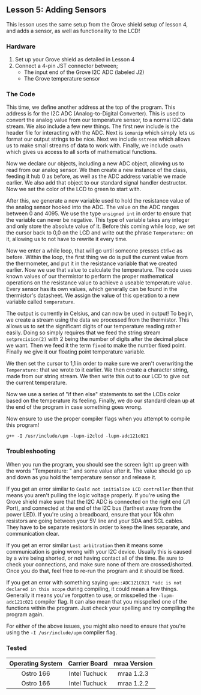 ## Lesson 5: Adding Sensors

This lesson uses the same setup from the Grove shield setup of lesson 4, and adds a sensor, as well as functionality to the LCD!

### Hardware

1. Set up your Grove shield as detailed in Lesson 4
2. Connect a 4-pin JST connector between;
	* The input end of the Grove I2C ADC (labeled J2)
	* The Grove temperature sensor

### The Code

This time, we define another address at the top of the program. This address is for the I2C ADC (Analog-to-Digital Converter). This is used to convert the analog value from our temperature sensor, to a normal I2C data stream. We also include a few new things. The first new include is the header file for interacting with the ADC. Next is `iomanip` which simply lets us format our output strings to be nice. Next we include `sstream` which allows us to make small streams of data to work with. Finally, we include `cmath` which gives us access to all sorts of mathematical functions.

Now we declare our objects, including a new ADC object, allowing us to read from our analog sensor. We then create a new instance of the class, feeding it hub 0 as before, as well as the ADC address variable we made earlier. We also add that object to our standard signal handler destructor. Now we set the color of the LCD to green to start with. 

After this, we generate a new variable used to hold the resistance value of the analog sensor hooked into the ADC. The value on the ADC ranges between 0 and 4095. We use the type `unsigned int` in order to ensure that the variable can never be negative. This type of variable takes any integer and only store the absolute value of it. Before this coming while loop, we set the cursor back to 0,0 on the LCD and write out the phrase `Temperature:` on it, allowing us to not have to rewrite it every time.

Now we enter a while loop, that will go until someone presses ctrl+c as before. Within the loop, the first thing we do is pull the current value from the thermometer, and put it in the resistance variable that we created earlier. Now we use that value to calculate the temperature. The code uses known values of our thermistor to perform the proper mathematical operations on the resistance value to achieve a useable temperature value. Every sensor has its own values, which generally can be found in the thermistor's datasheet. We assign the value of this operation to a new variable called `temperature`.

The output is currently in Celsius, and can now be used in output! To begin, we create a stream using the data we processed from the thermistor. This allows us to set the significant digits of our temperature reading rather easily. Doing so simply requires that we feed the string stream `setprecision(2)` with 2 being the number of digits after the decimal place we want. Then we feed it the term `fixed` to make the number fixed point. Finally we give it our floating point temperature variable.

We then set the cursor to 1,1 in order to make sure we aren't overwriting the `Temperature:` that we wrote to it earlier. We then create a character string, made from our string stream. We then write this out to our LCD to give out the current temperature.

Now we use a series of "if then else" statements to set the LCDs color based on the temperature its feeling. Finally, we do our standard clean up at the end of the program in case something goes wrong.

Now ensure to use the proper compiler flags when you attempt to compile this program!

`g++ -I /usr/include/upm -lupm-i2clcd -lupm-adc121c021`

### Troubleshooting

When you run the program, you should see the screen light up green with the words "Temperature: " and some value after it. The value should go up and down as you hold the temperature sensor and release it.

If you get an error similar to `Could not initialize LCD controller` then that means you aren't pulling the logic voltage properly. If you're using the Grove shield make sure that the I2C ADC is connected on the right end (J1 Port), and connected at the end of the I2C bus (farthest away from the power LED). If you're using a breadboard, ensure that your 10k ohm resistors are going between your 5V line and your SDA and SCL cables. They have to be separate resistors in order to keep the lines separate, and communication clear.

If you get an error similar `Lost arbitration` then it means some communication is going wrong with your I2C device. Usually this is caused by a wire being shorted, or not having contact all of the time. Be sure to check your connections, and make sure none of them are crossed/shorted. Once you do that, feel free to re-run the program and it should be fixed. 

If you get an error with something saying `upm::ADC121C021 *adc is not declared in this scope` during compiling, it could mean a few things. Generally it means you've forgotten to use, or misspelled the `-lupm-adc121c021` compiler flag. It can also mean that you misspelled one of the functions within the program. Just check your spelling and try compiling the program again.

For either of the above issues, you might also need to ensure that you're using the `-I /usr/include/upm` compiler flag.

### Tested
|	Operating System	|	Carrier Board	|	mraa Version	|
|:---------------------:|:-----------------:|:-----------------:|
|	Ostro 166			|	Intel Tuchuck	|	mraa 1.2.3		|
|	Ostro 166 			|	Intel Tuchuck	|	mraa 1.2.2		|